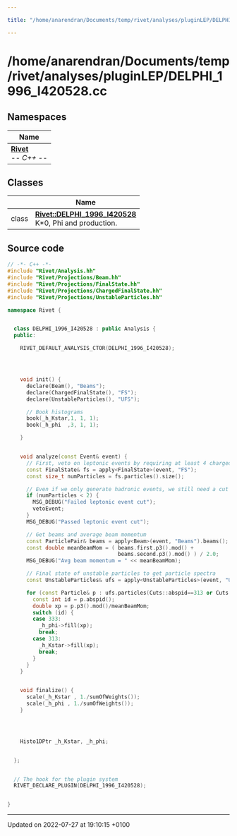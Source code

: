 ```yaml
---

title: "/home/anarendran/Documents/temp/rivet/analyses/pluginLEP/DELPHI_1996_I420528.cc"

---
```


# /home/anarendran/Documents/temp/rivet/analyses/pluginLEP/DELPHI_1996_I420528.cc



## Namespaces

| Name           |
| -------------- |
| **[Rivet](http://example.org/namespaces/namespacerivet/)** <br>-*- C++ -*-  |

## Classes

|                | Name           |
| -------------- | -------------- |
| class | **[Rivet::DELPHI_1996_I420528](http://example.org/classes/classrivet_1_1delphi__1996__i420528/)** <br>K*0, Phi and production.  |




## Source code

```cpp
// -*- C++ -*-
#include "Rivet/Analysis.hh"
#include "Rivet/Projections/Beam.hh"
#include "Rivet/Projections/FinalState.hh"
#include "Rivet/Projections/ChargedFinalState.hh"
#include "Rivet/Projections/UnstableParticles.hh"

namespace Rivet {


  class DELPHI_1996_I420528 : public Analysis {
  public:

    RIVET_DEFAULT_ANALYSIS_CTOR(DELPHI_1996_I420528);




    void init() {
      declare(Beam(), "Beams");
      declare(ChargedFinalState(), "FS");
      declare(UnstableParticles(), "UFS");

      // Book histograms
      book(_h_Kstar,1, 1, 1);
      book(_h_phi  ,3, 1, 1);

    }


    void analyze(const Event& event) {
      // First, veto on leptonic events by requiring at least 4 charged FS particles
      const FinalState& fs = apply<FinalState>(event, "FS");
      const size_t numParticles = fs.particles().size();

      // Even if we only generate hadronic events, we still need a cut on numCharged >= 2.
      if (numParticles < 2) {
        MSG_DEBUG("Failed leptonic event cut");
        vetoEvent;
      }
      MSG_DEBUG("Passed leptonic event cut");

      // Get beams and average beam momentum
      const ParticlePair& beams = apply<Beam>(event, "Beams").beams();
      const double meanBeamMom = ( beams.first.p3().mod() +
                                   beams.second.p3().mod() ) / 2.0;
      MSG_DEBUG("Avg beam momentum = " << meanBeamMom);

      // Final state of unstable particles to get particle spectra
      const UnstableParticles& ufs = apply<UnstableParticles>(event, "UFS");

      for (const Particle& p : ufs.particles(Cuts::abspid==313 or Cuts::pid==333)) {
        const int id = p.abspid();
        double xp = p.p3().mod()/meanBeamMom;
        switch (id) {
        case 333:
          _h_phi->fill(xp);
          break;
        case 313:
          _h_Kstar->fill(xp);
          break;
        }
      }
    }


    void finalize() {
      scale(_h_Kstar , 1./sumOfWeights());
      scale(_h_phi , 1./sumOfWeights());
    }




    Histo1DPtr _h_Kstar, _h_phi;


  };


  // The hook for the plugin system
  RIVET_DECLARE_PLUGIN(DELPHI_1996_I420528);


}
```


-------------------------------

Updated on 2022-07-27 at 19:10:15 +0100
